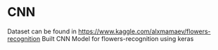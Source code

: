 # CNN
Dataset can be found in https://www.kaggle.com/alxmamaev/flowers-recognition
Built CNN Model for flowers-recognition using keras 

